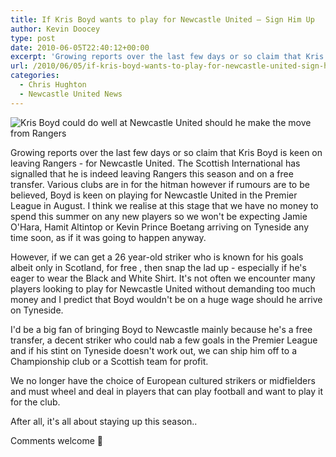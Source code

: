 ```yaml
---
title: If Kris Boyd wants to play for Newcastle United – Sign Him Up
author: Kevin Doocey
type: post
date: 2010-06-05T22:40:12+00:00
excerpt: 'Growing reports over the last few days or so claim that Kris Boyd is keen on leaving Rangers - for Newcastle United. The Scottish International has..'
url: /2010/06/05/if-kris-boyd-wants-to-play-for-newcastle-united-sign-him-up/
categories:
  - Chris Hughton
  - Newcastle United News
---
```


![Kris Boyd could do well at Newcastle United should he make the move from Rangers](https://static.guim.co.uk/sys-images/Football/Pix/pictures/2009/1/7/1231346456275/Kris-Boyd-001.jpg)
  
Growing reports over the last few days or so claim that Kris Boyd is keen on leaving Rangers - for Newcastle United. The Scottish International has signalled that he is indeed leaving Rangers this season and on a free transfer. Various clubs are in for the hitman however if rumours are to be believed, Boyd is keen on playing for Newcastle United in the Premier League in August. I  think we realise at this stage that we have no money to spend this summer on any new players so we won't be expecting Jamie O'Hara, Hamit Altintop or Kevin Prince Boetang arriving on Tyneside any time soon, as if it was going to happen anyway.

However, if we can get a 26 year-old striker who is known for his goals albeit only in Scotland, for free , then snap the lad up - especially if he's eager to wear the Black and White Shirt. It's not often we encounter many players looking to play for Newcastle United without demanding too much money and I predict that Boyd wouldn't be on a huge wage should he arrive on Tyneside.

I'd be a big fan of bringing Boyd to Newcastle mainly because he's a free transfer, a decent striker who could nab a few goals in the Premier League and if his stint on Tyneside doesn't work out, we can ship him off to a Championship club or a Scottish team for profit.

We no longer have the choice of European cultured strikers or midfielders and must wheel and deal in players that can play football and want to play it for the club.

After all, it's all about staying up this season..

Comments welcome 🙂
